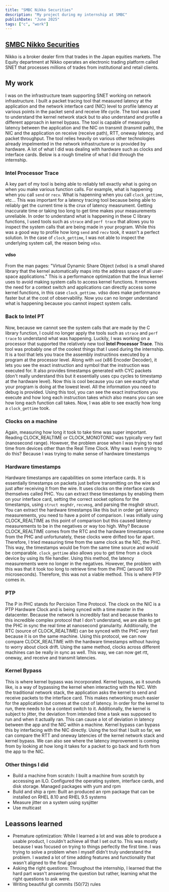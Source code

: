 ```yaml
---
title: "SMBC Nikko Securities"
description: "My project during my internship at SMBC"
publishDate: "June 2025"
tags: ["c", "work"]
---
```


## [SMBC Nikko Securities](https://www.smbcnikko.co.jp/en/)

Nikko is a broker dealer firm that trades in the Japan equities markets. The Equity
department at Nikko operates an electronic trading platform called SNET that processes millions of
trades from institutional and retail clients.


## My work
I was on the infrastructure team supporting SNET working on network infrastructure. I built a packet
tracing tool that measured latency at the application and the network interface card (NIC) level to
profile latency at various points in the packet send and receive life cycle. The tool was used to
understand the kernel network stack but to also understand and profile a different approach in
kernel bypass. The tool is capable of measuring latency between the application and the NIC on
transmit (transmit path), the NIC and the application on receive (receive path), RTT, oneway
latency, and packet throughput. The tool relies heavily on various other technologies already
impelmented in the network infrastructure or is provided by hardware. A lot of what I did was
dealing with hardware such as clocks and interface cards. Below is a rough timeline of what I did
through the internship.

### Intel Processor Trace
A key part of my tool is being able to reliably tell exactly what is going on when you make various
function calls. For example, what is happening when you call `send` or `recv`. What is hapenning
when you call `clock_gettime`, etc... This was important for a latency tracing tool because being
able to reliably get the current time is the crux of latency measrument. Getting inaccurate time or
taking too long to get time makes your measurements unreliable. In order to understand what is
happening in these C library functions, I used tools such as `strace` and `perf trace` that allows
you to inspect the system calls that are being made in your program. While this was a good way to
profile how long `send` and `recv` took, it wasn't a perfect solution. In the case of
`clock_gettime`, I was not able to inspect the underlying system call, the reason being `vdso`.

#### vdso
From the man pages: "Virtual Dynamic Share Object (vdso) is a small shared library that the kernel
automatically maps into the address space of all user-space applications." This is a performance
optimization that the linux kernel uses to avoid making system calls to access kernel functions. It
removes the need for a context switch and applications can directly access some kernel functions, in
this case `clock_gettime`. vdso does make performance faster but at the cost of observability. Now
you can no longer understand what is happening because you cannot inspect system calls.

### Back to Intel PT
Now, because we cannot see the system calls that are made by the C library function, I could no
longer apply the tools such as `strace` and `perf trace` to understand what was happening. Luckily,
I was working on a processor that supported the relatively new tool **Intel Processor Trace**. This
tool was probably one of the coolest things that I used during the internship. It is a tool that
lets you trace the assembly instructinos executed by a program at the processor level. Along with
`xed` (x86 Encoder Decoder), it lets you see the exact instruction and symbol that the instruction
was executed for. It also provides timestamps generated with CYC packets (don't really understand
this but it essentially uses cpu cycles to timestamp at the hardware level). Now this is cool
because you can see exactly what your program is doing at the lowest level. All the information you
need to debug is provided. Using this tool, you can see the exact instructions you execute and how
long each instruction takes which also means you can see how long each function call takes. Now, I
was able to see exactly how long a `clock_gettime` took.

### Clocks on a machine
Again, measuring how long it took to take time was super important. Reading CLOCK_REALTIME or
CLOCK_MONOTONIC was typically very fast (nanosecond range). However, the problem arose when I was
trying to read time from devices other than the Real Time Clock. Why was I even trying to do this?
Because I was trying to make sense of hardware timestamps

### Hardware timestamps
Hardware timestamps are capabilities on some interface cards. It is essentially timestamps on
packets just before transmitting on the wire and just after receiving it from the wire. It uses
clocks on the interface cards themselves called PHC. You can extract these timestamps by enabling
them on your interface card, setting the correct socket options for the timestamps, using `struct
msghdr`, `recvmsg`, and parsing the msghdr struct. You can extract the hardware timestamps like this
but in order get latency measurements, you need to have a point of comparison. I was initially using
CLOCK_REALTIME as this point of comparison but this caused latency measurements to be in the
negatives or way too high. Why? Because CLOCK_REALTIME comes from the RTC and the hardware
timestamps come from the PHC and unfortunately, these clocks were drifted too far apart. Therefore,
I tried measuring time from the same clock as the NIC, the PHC. This way, the timestamps would be
from the same time source and would be comparable. `clock_gettime` also allows you to get time from
a clock device by using its file handler. Using this method, the latency measurements were no longer
in the negatives. However, the problem with this was that it took too long to retrieve time from the
PHC  (around 100 microseconds). Therefore, this was not a viable method. This is where PTP comes in.

### PTP
The P in PHC stands for Percision Time Protocol. The clock on the NIC is a PTP Hardware Clock and is
being synced with a time master in the datacenter. Because the network is incredibly fast and
because thanks to this incredible complex protocol that I don't understand, we are able to get the
PHC in sync the real time at nanosecond granularity. Additionally, the RTC (source of
CLOCK_REALTIME) can be synced with the PHC very fast because it is on the same machine. Using this
protocol, we can now compare CLOCK_REALTIME with the hardware timestamps without having to worry
about clock drift. Using the same method, clocks across different machines can be really in sync as
well. This way, we can now get rtt, oneway, and receive and transmit latencies.

### Kernel Bypass
This is where kernel bypass was incorporated. Kernel bypass, as it sounds like, is a way of
bypassing the kernel when interacting with the NIC. With the traditional network stack, the
application asks the kernel to send and receive packets to the interface card. This makes networking
much easier for the application but comes at the cost of latency. In order for the kernel to run,
there needs to be a context switch to it. Additionally, the kernel is subject to jitter, the
deviation from intended time a task was supposed to run and when it actually ran. This can cause a
lot of deviation in latency between the app and the NIC within a machine. Kernel bypass can bypass
this by interfacing with the NIC directly. Using the tool that I built so far, we can compare the
RTT and oneway latencies of the kernel network stack and kernel bypass. We can also see where the
latency improvement is coming from by looking at how long it takes for a packet to go back and forth
from the app to the NIC.

### Other things I did
- Build a machine from scratch: I built a machine from scratch by accessing an ILO. Configured the
operating system, interface cards, and disk storage. Managed packages with yum and rpm
- Build and ship a rpm: Built an produced an rpm package that can be installed on RHEL 8.10 and RHEL
  9.5 systems
- Measure jitter on a system using sysjitter
- Use multicast


## Leassons learned

- Premature optimization: While I learned a lot and was able to produce a usable product, I couldn't
  achieve all that I set out to. This was mostly because I was focused on trying to things perfectly
  the first time. I was trying to solve a problem when I myself didn't truly understand the problem.
  I wasted a lot of time adding features and functionality that wasn't aligned to the final goal
- Asking the right questions: Throughout the internship, I learned that the hard part wasn't
 answering the question but rather, learning what the right questions to ask were.
- Writing beautiful git commits (50/72) rules
